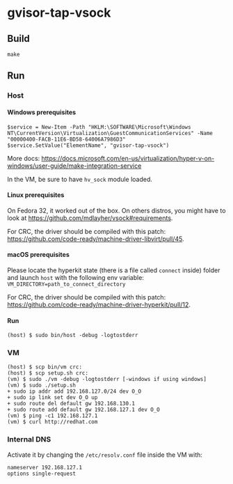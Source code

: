 # gvisor-tap-vsock 

## Build

```
make
```

## Run

### Host

#### Windows prerequisites

```
$service = New-Item -Path "HKLM:\SOFTWARE\Microsoft\Windows NT\CurrentVersion\Virtualization\GuestCommunicationServices" -Name "00000400-FACB-11E6-BD58-64006A7986D3"
$service.SetValue("ElementName", "gvisor-tap-vsock")
```

More docs: https://docs.microsoft.com/en-us/virtualization/hyper-v-on-windows/user-guide/make-integration-service

In the VM, be sure to have `hv_sock` module loaded.

#### Linux prerequisites

On Fedora 32, it worked out of the box. On others distros, you might have to look at https://github.com/mdlayher/vsock#requirements.

For CRC, the driver should be compiled with this patch: https://github.com/code-ready/machine-driver-libvirt/pull/45.

#### macOS prerequisites

Please locate the hyperkit state (there is a file called `connect` inside) folder and launch `host` with the following env variable:
`VM_DIRECTORY=path_to_connect_directory`

For CRC, the driver should be compiled with this patch: https://github.com/code-ready/machine-driver-hyperkit/pull/12.

#### Run

```
(host) $ sudo bin/host -debug -logtostderr
```

### VM

```
(host) $ scp bin/vm crc:
(host) $ scp setup.sh crc:
(vm) $ sudo ./vm -debug -logtostderr [-windows if using windows]
(vm) $ sudo ./setup.sh
+ sudo ip addr add 192.168.127.0/24 dev O_O
+ sudo ip link set dev O_O up
+ sudo route del default gw 192.168.130.1
+ sudo route add default gw 192.168.127.1 dev O_O
(vm) $ ping -c1 192.168.127.1
(vm) $ curl http://redhat.com
```

### Internal DNS

Activate it by changing the `/etc/resolv.conf` file inside the VM with:
```
nameserver 192.168.127.1
options single-request
```
